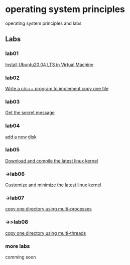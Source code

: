# operating system principles
operating system principles and labs

## Labs

### lab01
[Install Ubuntu20.04 LTS in Virtual Machine](/AllinAll/labs/lab01installlinux)

### lab02
[Write a c/c++ program to implement copy one file](/AllinAll/labs/labcopyfile)

### lab03
[Get the secret message](/AllinAll/labs/labsecret)

### lab04
[add a new disk](/AllinAll/labs/labaddnewdisk)

### lab05
[Download and compile the latest linux kernel](/AllinAll/labs/labcompilelinux)

### ->lab06
[Customize and minimize the latest linux kernel](/AllinAll/labs/labminimizedkernel)

### ->lab07
[copy one directory using multi-processes](/AllinAll/labs/labcopydir_processes)

### ->>lab08
[copy one directory using multi-threads](/AllinAll/labs/labcopydir_threads)


### more labs
comming soon

